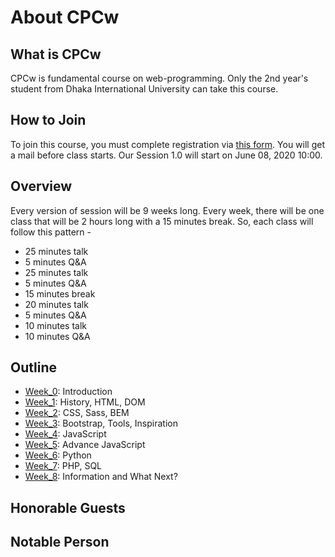 # About CPCw

## What is CPCw

CPCw is fundamental course on web-programming. Only the 2nd year's student from Dhaka International University can take this course.

## How to Join

To join this course, you must complete registration via [this form](https://forms.gle/HVRdBX797WA2RtRd8). You will get a mail before class starts. Our Session 1.0 will start on June 08, 2020 10:00.

## Overview

Every version of session will be 9 weeks long. Every week, there will be one class that will be 2 hours long with a 15 minutes break. So, each class will follow this pattern -

- 25 minutes talk
- 5 minutes Q&A
- 25 minutes talk
- 5 minutes Q&A
- 15 minutes break
- 20 minutes talk
- 5 minutes Q&A
- 10 minutes talk
- 10 minutes Q&A

## Outline

- [Week_0](week_0): Introduction
- [Week_1](week_1): History, HTML, DOM
- [Week_2](week_2): CSS, Sass, BEM
- [Week_3](week_3): Bootstrap, Tools, Inspiration
- [Week_4](week_4): JavaScript
- [Week_5](week_5): Advance JavaScript
- [Week_6](week_6): Python
- [Week_7](week_7): PHP, SQL
- [Week_8](week_8): Information and What Next?

## Honorable Guests

## Notable Person
